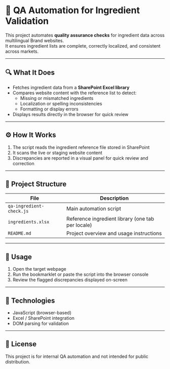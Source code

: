 # 🧪 QA Automation for Ingredient Validation

This project automates **quality assurance checks** for ingredient data across multilingual Brand websites.  
It ensures ingredient lists are complete, correctly localized, and consistent across markets.

---

## 🔍 What It Does

- Fetches ingredient data from a **SharePoint Excel library**  
- Compares website content with the reference list to detect:
  - Missing or mismatched ingredients  
  - Localization or spelling inconsistencies  
  - Formatting or display errors  
- Displays results directly in the browser for quick review

---

## ⚙️ How It Works

1. The script reads the ingredient reference file stored in SharePoint  
2. It scans the live or staging website content  
3. Discrepancies are reported in a visual panel for quick review and correction

---

## 📁 Project Structure

| File | Description |
|------|--------------|
| `qa-ingredient-check.js` | Main automation script |
| `ingredients.xlsx` | Reference ingredient library (one tab per locale) |
| `README.md` | Project overview and usage instructions |

---

## 🚀 Usage

1. Open the target webpage  
2. Run the bookmarklet or paste the script into the browser console  
3. Review the flagged discrepancies displayed on-screen  

---

## 🧰 Technologies

- JavaScript (browser-based)  
- Excel / SharePoint integration  
- DOM parsing for validation  

---

## 📄 License

This project is for internal QA automation and not intended for public distribution.
